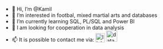 - 👋 Hi, I’m @Kamil
- 👀 I’m interested in footbal, mixed martial arts and databases
- 🌱 I’m currently learning SQL, PL/SQL and Power BI
- 💞️ I am looking for cooperation in data analysis
- 📫 It is possible to contact me via: [<img alt="linked-in" src="https://cdn.jsdelivr.net/gh/devicons/devicon/icons/linkedin/linkedin-original.svg" width="25" style="position: relative; top: 2px;" />](https://www.linkedin.com/in/kamil-szczygielski) [<img alt="datacamp" src="https://upload.wikimedia.org/wikipedia/commons/5/52/DataCamp_logo.png" width="30" />](https://www.datacamp.com/portfolio/Kamil-Szcz)
<!---
Kamil-Szcz/Kamil-Szcz is a ✨ special ✨ repository because its `README.md` (this file) appears on your GitHub profile.
You can click the Preview link to take a look at your changes.
--->
